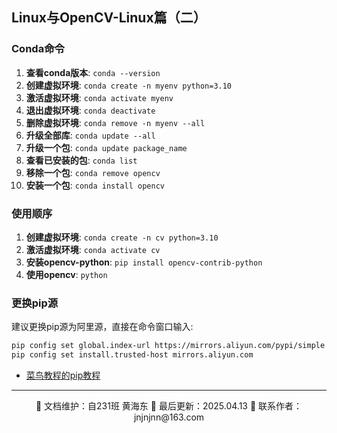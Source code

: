 ## Linux与OpenCV-Linux篇（二）

### Conda命令

1. **查看conda版本**: `conda --version`
2. **创建虚拟环境**: `conda create -n myenv python=3.10`
3. **激活虚拟环境**: `conda activate myenv`
4. **退出虚拟环境**: `conda deactivate`
5. **删除虚拟环境**: `conda remove -n myenv --all`
6. **升级全部库**: `conda update --all`
7. **升级一个包**: `conda update package_name`
8. **查看已安装的包**: `conda list`
9. **移除一个包**: `conda remove opencv`
10. **安装一个包**: `conda install opencv`

### 使用顺序

1. **创建虚拟环境**: `conda create -n cv python=3.10`
2. **激活虚拟环境**: `conda activate cv`
3. **安装opencv-python**: `pip install opencv-contrib-python`
4. **使用opencv**: `python`

### 更换pip源

建议更换pip源为阿里源，直接在命令窗口输入:

```bash
pip config set global.index-url https://mirrors.aliyun.com/pypi/simple
pip config set install.trusted-host mirrors.aliyun.com
```
- [菜鸟教程的pip教程](https://www.runoob.com/python3/python3-pip.html)
---

<div align="center">
🎨 文档维护：自231班 黄海东 
📅 最后更新：2025.04.13  
📧 联系作者：jnjnjnn@163.com
</div>